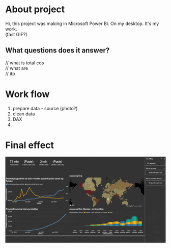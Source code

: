 # About project
Hi, this project was making in Microsoft Power BI. On my desktop. It's my work. </br>
(fast GIF?)

## What questions does it answer?
  // what is total cos </br>
  // what are </br>
  // itp </br>

# Work flow
1. prepare data - source
(photo?)
2. clean data
3. DAX
4.

# Final effect

![](mapa_bi.gif)
